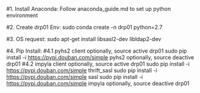 #1. Install Anaconda:
   Follow anaconda_guide.md to set up python environment

#2. Create drp01 Env:
   sudo conda create -n drp01 python=2.7

#3. OS request:
   sudo apt-get install libsasl2-dev libldap2-dev

#4. Pip Install:
#4.1 pyhs2 client
   optionally, source active drp01
   sudo pip install -i https://pypi.douban.com/simple pyhs2
   optionally, source deactive drp01
#4.2 impyla client
   optionally, source active drp01
   sudo pip install -i https://pypi.douban.com/simple thrift_sasl
   sudo pip install -i https://pypi.douban.com/simple sasl
   sudo pip install -i https://pypi.douban.com/simple impyla
   optionally, source deactive drp01

   